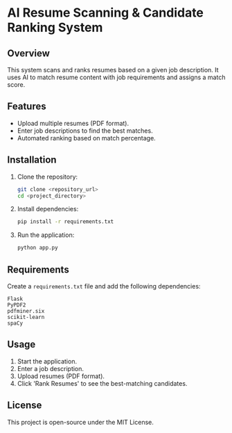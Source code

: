 # AI Resume Scanning & Candidate Ranking System

## Overview
This system scans and ranks resumes based on a given job description. It uses AI to match resume content with job requirements and assigns a match score.

## Features
- Upload multiple resumes (PDF format).
- Enter job descriptions to find the best matches.
- Automated ranking based on match percentage.

## Installation
1. Clone the repository:
   ```bash
   git clone <repository_url>
   cd <project_directory>
   ```
2. Install dependencies:
   ```bash
   pip install -r requirements.txt
   ```
3. Run the application:
   ```bash
   python app.py
   ```

## Requirements
Create a `requirements.txt` file and add the following dependencies:
```
Flask
PyPDF2
pdfminer.six
scikit-learn
spaCy
```

## Usage
1. Start the application.
2. Enter a job description.
3. Upload resumes (PDF format).
4. Click 'Rank Resumes' to see the best-matching candidates.

## License
This project is open-source under the MIT License.
